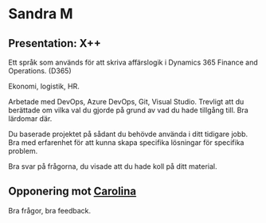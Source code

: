 # Sandra M

## Presentation: X++

Ett språk som används för att skriva affärslogik i Dynamics 365 Finance and Operations. (D365)

Ekonomi, logistik, HR.

Arbetade med DevOps, Azure DevOps, Git, Visual Studio.
Trevligt att du berättade om vilka val du gjorde på grund av vad du hade tillgång till. Bra lärdomar där.

Du baserade projektet på sådant du behövde använda i ditt tidigare jobb. Bra med erfarenhet för att kunna skapa specifika lösningar för specifika problem.

Bra svar på frågorna, du visade att du hade koll på ditt material.

## Opponering mot [Carolina](./Carolina.md)

Bra frågor, bra feedback. 